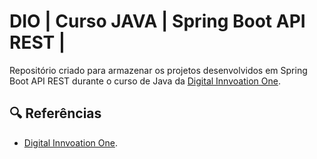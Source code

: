 # DIO | Curso JAVA | Spring Boot API REST |

Repositório criado para armazenar os projetos desenvolvidos em Spring Boot API REST
durante o curso de Java da [Digital Innvoation One](https://www.dio.me).


## 🔍 Referências
- [Digital Innvoation One](https://www.dio.me).
